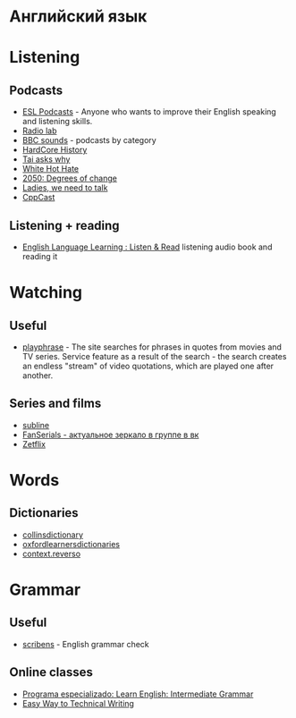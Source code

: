 # Английский язык
# Listening
## Podcasts
* [ESL Podcasts](https://www.eslpod.com) - Anyone who wants to improve their English speaking and listening skills.
* [Radio lab](https://www.wnycstudios.org/podcasts/radiolab)
* [BBC sounds](https://www.bbc.co.uk/sounds/categories) - podcasts by category
* [HardCore History](https://www.dancarlin.com)
* [Tai asks why](https://www.cbc.ca/listen/cbc-podcasts/204-tai-asks-why)
* [White Hot Hate](https://www.cbc.ca/listen/cbc-podcasts/1031-white-hot-hate)
* [2050: Degrees of change](https://www.cbc.ca/listen/cbc-podcasts/156-2050-degrees-of-change)
* [Ladies, we need to talk](https://www.abc.net.au/radio/programs/ladies-we-need-to-talk/episodes/)
* [CppCast](https://cppcast.com)

## Listening + reading
* [English Language Learning : Listen & Read](http://esl-bits.net) listening audio book and reading it

# Watching
## Useful
* [playphrase](http://playphrase.me/#/search?q=) - The site searches for phrases in quotes from movies and TV series. Service feature as a result of the search - the search creates an endless "stream" of video quotations, which are played one after another.

## Series and films
* [subline](https://subline.su/)
* [FanSerials - актуальное зеркало в группе в вк](https://vk.com/myserianet)
* [Zetflix](https://zetflix.biz)

# Words
## Dictionaries
* [collinsdictionary](https://www.collinsdictionary.com/dictionary/english)
* [oxfordlearnersdictionaries](https://oxfordlearnersdictionaries.com/definition/english)
* [context.reverso](https://context.reverso.net/перевод/английский-русский)

# Grammar
## Useful
* [scribens](https://www.scribens.com) - English grammar check

## Online classes
* [Programa especializado: Learn English: Intermediate Grammar](https://es.coursera.org/specializations/intermediate-grammar)
* [Easy Way to Technical Writing](https://stepik.org/course/684/promo#toc)


